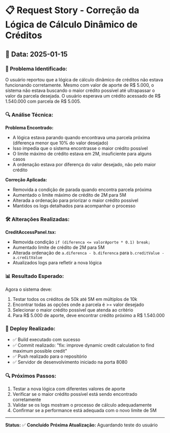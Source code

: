 # 📋 **Request Story - Correção da Lógica de Cálculo Dinâmico de Créditos**

## 📅 **Data:** 2025-01-15

### 🎯 **Problema Identificado:**

O usuário reportou que a lógica de cálculo dinâmico de créditos não estava funcionando corretamente. Mesmo com valor de aporte de R$ 5.000, o sistema não estava buscando o maior crédito possível até ultrapassar o valor da parcela desejada. O usuário esperava um crédito acessado de R$ 1.540.000 com parcela de R$ 5.005.

### 🔍 **Análise Técnica:**

**Problema Encontrado:**
- A lógica estava parando quando encontrava uma parcela próxima (diferença menor que 10% do valor desejado)
- Isso impedia que o sistema encontrasse o maior crédito possível
- O limite máximo de crédito estava em 2M, insuficiente para alguns casos
- A ordenação estava por diferença do valor desejado, não pelo maior crédito

**Correção Aplicada:**
- Removida a condição de parada quando encontra parcela próxima
- Aumentado o limite máximo de crédito de 2M para 5M
- Alterada a ordenação para priorizar o maior crédito possível
- Mantidos os logs detalhados para acompanhar o processo

### 🛠️ **Alterações Realizadas:**

**CreditAccessPanel.tsx:**
- Removida condição `if (diferenca <= valorAporte * 0.1) break;`
- Aumentado limite de crédito de 2M para 5M
- Alterada ordenação de `a.diferenca - b.diferenca` para `b.creditValue - a.creditValue`
- Atualizados logs para refletir a nova lógica

### 📊 **Resultado Esperado:**

Agora o sistema deve:
1. Testar todos os créditos de 50k até 5M em múltiplos de 10k
2. Encontrar todas as opções onde a parcela é >= valor desejado
3. Selecionar o maior crédito possível que atenda ao critério
4. Para R$ 5.000 de aporte, deve encontrar crédito próximo a R$ 1.540.000

### 🚀 **Deploy Realizado:**

- ✅ Build executado com sucesso
- ✅ Commit realizado: "fix: improve dynamic credit calculation to find maximum possible credit"
- ✅ Push realizado para o repositório
- ✅ Servidor de desenvolvimento iniciado na porta 8080

### 🔍 **Próximos Passos:**

1. Testar a nova lógica com diferentes valores de aporte
2. Verificar se o maior crédito possível está sendo encontrado corretamente
3. Validar se os logs mostram o processo de cálculo adequadamente
4. Confirmar se a performance está adequada com o novo limite de 5M

---

**Status:** ✅ **Concluído**
**Próxima Atualização:** Aguardando teste do usuário 